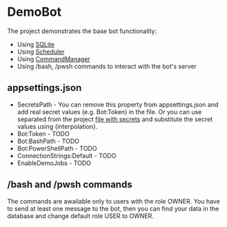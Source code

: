 # DemoBot

The project demonstrates the base bot functionality:
- Using [SQLite](https://github.com/zuev56/Zs.Bot.Data.SQLite)
- Using [Scheduler](https://github.com/zuev56/Zs.Common.Services/tree/main/src/Scheduler)
- Using [CommandManager](https://github.com/zuev56/Zs.Bot.Services/tree/main/src/Commands)
- Using /bash, /pwsh commands to interact with the bot's server

## appsettings.json
- SecretsPath - You can remove this property from appsettings.json and add real secret values (e.g. Bot:Token) in the file.
Or you can use separated from the project [file with secrets](https://github.com/zuev56/Zs.Bot/blob/master/secrets_exapmle.json) and substitute the secret values using {interpolation}.
- Bot:Token - TODO
- Bot:BashPath - TODO
- Bot:PowerShellPath - TODO
- ConnectionStrings:Default - TODO
- EnableDemoJobs - TODO

## /bash and /pwsh commands
The commands are awailable only to users with the role OWNER. You have to send at least one message to the bot, then you can find your data in the database and change default role USER to OWNER.
